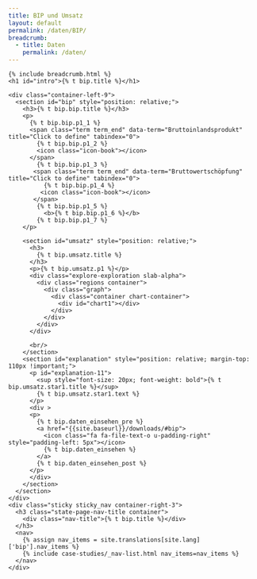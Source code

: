 ```yaml
---
title: BIP und Umsatz
layout: default
permalink: /daten/BIP/
breadcrumb:
  - title: Daten
    permalink: /daten/
---
```


<link rel="stylesheet" type="text/css" href="{{ site.baseurl_root }}/css/slick-theme.css"/>
<link rel="stylesheet" type="text/css" href="//cdn.jsdelivr.net/jquery.slick/1.6.0/slick.css"/>

<main class="container-page-wrapper layout-state-pages">
  <section class="container" style="position: relative;">

    {% include breadcrumb.html %}
    <h1 id="intro">{% t bip.title %}</h1>

    <div class="container-left-9">
      <section id="bip" style="position: relative;">
        <h3>{% t bip.bip.title %}</h3>
        <p>
          {% t bip.bip.p1_1 %}
          <span class="term term_end" data-term="Bruttoinlandsprodukt" title="Click to define" tabindex="0">
            {% t bip.bip.p1_2 %}
            <icon class="icon-book"></icon>
          </span>
            {% t bip.bip.p1_3 %}
           <span class="term term_end" data-term="Bruttowertschöpfung" title="Click to define" tabindex="0">
              {% t bip.bip.p1_4 %}
             <icon class="icon-book"></icon>
           </span>
            {% t bip.bip.p1_5 %}
              <b>{% t bip.bip.p1_6 %}</b>
            {% t bip.bip.p1_7 %}
        </p>

        <section id="umsatz" style="position: relative;">
          <h3>
            {% t bip.umsatz.title %}
          </h3>
          <p>{% t bip.umsatz.p1 %}</p>
          <div class="explore-exploration slab-alpha">
            <div class="regions container">
              <div class="graph">
                <div class="container chart-container">
                  <div id="chart1"></div>
                </div>
              </div>
            </div>
          </div>

          <br/>
        </section>
        <section id="explanation" style="position: relative; margin-top: 110px !important;">
          <p id="explanation-11">
            <sup style="font-size: 20px; font-weight: bold">{% t bip.umsatz.star1.title %}</sup>
            {% t bip.umsatz.star1.text %}
          </p>
          <div >
          <p>
            {% t bip.daten_einsehen_pre %}
            <a href="{{site.baseurl}}/downloads/#bip">
              <icon class="fa fa-file-text-o u-padding-right" style="padding-left: 5px"></icon>
              {% t bip.daten_einsehen %}
            </a>
            {% t bip.daten_einsehen_post %}
          </p>
          </div>
        </section>
      </section>
    </div>
    <div class="sticky sticky_nav container-right-3">
      <h3 class="state-page-nav-title container">
        <div class="nav-title">{% t bip.title %}</div>
      </h3>
      <nav>
        {% assign nav_items = site.translations[site.lang]['bip'].nav_items %}
        {% include case-studies/_nav-list.html nav_items=nav_items %}
      </nav>
    </div>
  </section>
</main>

<script src="https://ajax.googleapis.com/ajax/libs/jquery/1.12.4/jquery.min.js"></script>
<script type="text/javascript" src="//cdn.jsdelivr.net/jquery.slick/1.6.0/slick.min.js"></script>
<script type="text/javascript" src="{{ site.baseurl_root }}/js/lib/static.min.js" charset="utf-8"></script>
<script type="text/javascript" src="//cdn.jsdelivr.net/jquery.slick/1.6.0/slick.min.js"></script>
<script type="text/javascript" src="{{ site.baseurl_root }}/js/lib/static.min.js" charset="utf-8"></script>
<script type="text/javascript" src="https://cdnjs.cloudflare.com/ajax/libs/jqPlot/1.0.8/jquery.jqplot.min.js"></script>
<link rel="stylesheet" type="text/css" href="https://cdnjs.cloudflare.com/ajax/libs/jqPlot/1.0.8/jquery.jqplot.min.css"/>
<script type="text/javascript" src="https://cdnjs.cloudflare.com/ajax/libs/jqPlot/1.0.8/plugins/jqplot.barRenderer.min.js"></script>
<script type="text/javascript" src="https://cdnjs.cloudflare.com/ajax/libs/jqPlot/1.0.8/plugins/jqplot.pieRenderer.min.js"></script>
<script type="text/javascript" src="https://cdnjs.cloudflare.com/ajax/libs/jqPlot/1.0.8/plugins/jqplot.categoryAxisRenderer.min.js"></script>
<script type="text/javascript" src="https://cdnjs.cloudflare.com/ajax/libs/jqPlot/1.0.8/plugins/jqplot.pointLabels.min.js"></script>

<script type="text/javascript" src="{{ site.baseurl_root }}/js/pages/barGraph.js" charset="utf-8"></script>
<script type="text/javascript" src="{{ site.baseurl_root }}/js/lib/explore.min.js" charset="utf-8"></script>
